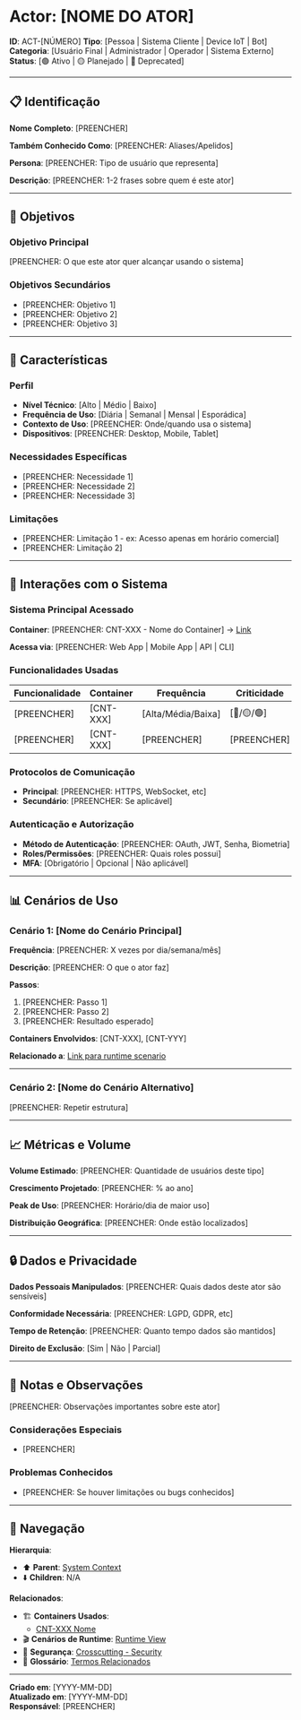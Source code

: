 # Actor: [NOME DO ATOR]

**ID**: ACT-[NÚMERO]
**Tipo**: [Pessoa | Sistema Cliente | Device IoT | Bot]
**Categoria**: [Usuário Final | Administrador | Operador | Sistema Externo]
**Status**: [🟢 Ativo | 🟡 Planejado | 🔴 Deprecated]

---

## 📋 Identificação

**Nome Completo**: [PREENCHER]

**Também Conhecido Como**: [PREENCHER: Aliases/Apelidos]

**Persona**: [PREENCHER: Tipo de usuário que representa]

**Descrição**: [PREENCHER: 1-2 frases sobre quem é este ator]

---

## 🎯 Objetivos

### Objetivo Principal

[PREENCHER: O que este ator quer alcançar usando o sistema]

### Objetivos Secundários

- [PREENCHER: Objetivo 1]
- [PREENCHER: Objetivo 2]
- [PREENCHER: Objetivo 3]

---

## 👤 Características

### Perfil

- **Nível Técnico**: [Alto | Médio | Baixo]
- **Frequência de Uso**: [Diária | Semanal | Mensal | Esporádica]
- **Contexto de Uso**: [PREENCHER: Onde/quando usa o sistema]
- **Dispositivos**: [PREENCHER: Desktop, Mobile, Tablet]

### Necessidades Específicas

- [PREENCHER: Necessidade 1]
- [PREENCHER: Necessidade 2]
- [PREENCHER: Necessidade 3]

### Limitações

- [PREENCHER: Limitação 1 - ex: Acesso apenas em horário comercial]
- [PREENCHER: Limitação 2]

---

## 🔗 Interações com o Sistema

### Sistema Principal Acessado

**Container**: [PREENCHER: CNT-XXX - Nome do Container] → [Link](../../05_building-blocks/containers/CNT-XXX_nome.md)

**Acessa via**: [PREENCHER: Web App | Mobile App | API | CLI]

### Funcionalidades Usadas

| Funcionalidade | Container | Frequência | Criticidade |
|----------------|-----------|------------|-------------|
| [PREENCHER] | [CNT-XXX] | [Alta/Média/Baixa] | [🔴/🟡/🟢] |
| [PREENCHER] | [CNT-XXX] | [PREENCHER] | [PREENCHER] |

### Protocolos de Comunicação

- **Principal**: [PREENCHER: HTTPS, WebSocket, etc]
- **Secundário**: [PREENCHER: Se aplicável]

### Autenticação e Autorização

- **Método de Autenticação**: [PREENCHER: OAuth, JWT, Senha, Biometria]
- **Roles/Permissões**: [PREENCHER: Quais roles possui]
- **MFA**: [Obrigatório | Opcional | Não aplicável]

---

## 📊 Cenários de Uso

### Cenário 1: [Nome do Cenário Principal]

**Frequência**: [PREENCHER: X vezes por dia/semana/mês]

**Descrição**: [PREENCHER: O que o ator faz]

**Passos**:

1. [PREENCHER: Passo 1]
2. [PREENCHER: Passo 2]
3. [PREENCHER: Resultado esperado]

**Containers Envolvidos**: [CNT-XXX], [CNT-YYY]

**Relacionado a**: [Link para runtime scenario](../../06_runtime/006_runtime-view.md#cenario-X)

---

### Cenário 2: [Nome do Cenário Alternativo]

[PREENCHER: Repetir estrutura]

---

## 📈 Métricas e Volume

**Volume Estimado**: [PREENCHER: Quantidade de usuários deste tipo]

**Crescimento Projetado**: [PREENCHER: % ao ano]

**Peak de Uso**: [PREENCHER: Horário/dia de maior uso]

**Distribuição Geográfica**: [PREENCHER: Onde estão localizados]

---

## 🔒 Dados e Privacidade

**Dados Pessoais Manipulados**: [PREENCHER: Quais dados deste ator são sensíveis]

**Conformidade Necessária**: [PREENCHER: LGPD, GDPR, etc]

**Tempo de Retenção**: [PREENCHER: Quanto tempo dados são mantidos]

**Direito de Exclusão**: [Sim | Não | Parcial]

---

## 📝 Notas e Observações

[PREENCHER: Observações importantes sobre este ator]

### Considerações Especiais

- [PREENCHER]

### Problemas Conhecidos

- [PREENCHER: Se houver limitações ou bugs conhecidos]

---

## 🔗 Navegação

**Hierarquia**:

- ⬆️ **Parent**: [System Context](../003_context-and-scope.md)
- ⬇️ **Children**: N/A

**Relacionados**:

- 🏗️ **Containers Usados**:
  - [CNT-XXX Nome](../../05_building-blocks/containers/CNT-XXX_nome.md)
- 🎬 **Cenários de Runtime**: [Runtime View](../../06_runtime/006_runtime-view.md)
- 🔐 **Segurança**: [Crosscutting - Security](../../08_crosscutting/008_crosscutting-concepts.md#82-segurança)
- 📖 **Glossário**: [Termos Relacionados](../../12_glossary/012_glossary.md)

---

**Criado em**: [YYYY-MM-DD]  
**Atualizado em**: [YYYY-MM-DD]  
**Responsável**: [PREENCHER]
